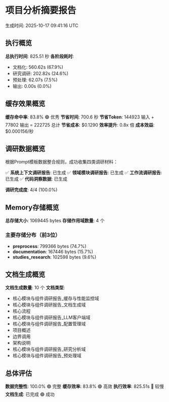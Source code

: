 # 项目分析摘要报告

生成时间: 2025-10-17 09:41:16 UTC

## 执行概览

**总执行时间**: 825.51 秒
**各阶段耗时**:
- 文档化: 560.62s (67.9%)
- 研究调研: 202.82s (24.6%)
- 预处理: 62.07s (7.5%)
- 输出: 0.00s (0.0%)

## 缓存效果概览

**缓存命中率**: 83.8% 🟢 优秀
**节省时间**: 700.6 秒
**节省Token**: 144923 输入 + 77802 输出 = 222725 总计
**节省成本**: $0.1290
**效率提升**: 0.8x 倍
**成本效益**: $0.000156/秒

## 调研数据概览

根据Prompt模板数据整合规则，成功收集四类调研材料：

✅ **系统上下文调研报告**: 已生成
✅ **领域模块调研报告**: 已生成
✅ **工作流调研报告**: 已生成
✅ **代码洞察数据**: 已生成

**调研完成度**: 4/4 (100.0%)

## Memory存储概览

**总存储大小**: 1069445 bytes
**存储作用域数量**: 4 个

### 主要存储分布（前3位）
- **preprocess**: 799366 bytes (74.7%)
- **documentation**: 167446 bytes (15.7%)
- **studies_research**: 102598 bytes (9.6%)

## 文档生成概览

**文档生成数量**: 10 个
**文档类型**: 
 - 核心模块与组件调研报告_缓存与性能监控域
 - 核心模块与组件调研报告_文档生成域
 - 核心流程
 - 核心模块与组件调研报告_LLM客户端域
 - 核心模块与组件调研报告_配置管理域
 - 项目概述
 - 边界调用
 - 架构说明
 - 核心模块与组件调研报告_研究分析域
 - 核心模块与组件调研报告_预处理域

## 总体评估

**数据完整性**: 100.0% 🟢 完整
**缓存效率**: 83.8% 🟢 高效
**执行效率**: 825.51s 🔴 较慢
**文档生成**: 已完成 🟢 成功
